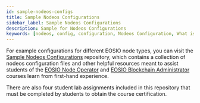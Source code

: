 ```yaml
---
id: sample-nodeos-configs
title: Sample Nodeos Configurations 
sidebar_label: Sample Nodeos Configurations 
description: Sample for Nodeos Configurations
keywords: [nodeos, config, configuration, Nodeos Configuration, What is Nodeos, How to configure Nodeos?, How to configurate a nodeo, EOS, EOS Costa Rica]
---
```


For example configurations for different EOSIO node types, you can visit the [Sample Nodeos Configurations](https://github.com/eoscostarica/sample-nodeos-configs) repository, which contains a collection of nodeos configuration files and other helpful resources meant to assist students of the [EOSIO Node Operator](https://training.eos.io/courses/eosio-node-operator) and [EOSIO Blockchain Administrator](https://training.eos.io/courses/eosio-blockchain-adminstrator) courses learn from first-hand experience.

There are also four student lab assignments included in this repository that must be completed by students to obtain the course certification.
